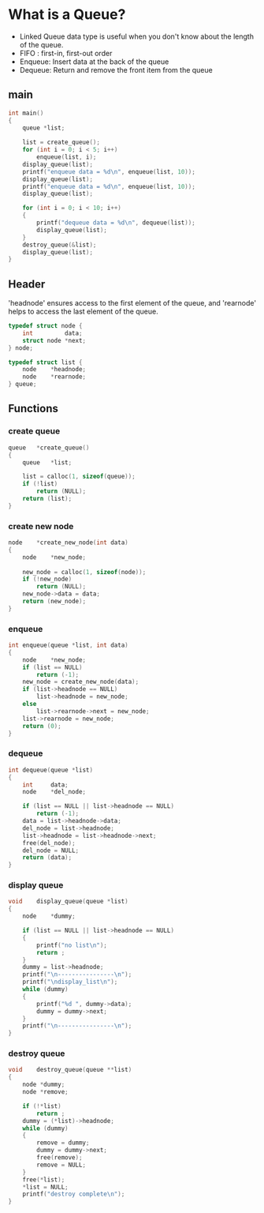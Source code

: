 # What is a Queue?
- Linked Queue data type is useful when you don't know about the length of the queue. 
- FIFO : first-in, first-out order
- Enqueue: Insert data at the back of the queue
- Dequeue: Return and remove the front item from the queue

## main
```c
int main()
{
	queue *list;
	
	list = create_queue();
	for (int i = 0; i < 5; i++)
		enqueue(list, i);
	display_queue(list);
	printf("enqueue data = %d\n", enqueue(list, 10));
	display_queue(list);
	printf("enqueue data = %d\n", enqueue(list, 10));
	display_queue(list);

	for (int i = 0; i < 10; i++)
	{
		printf("dequeue data = %d\n", dequeue(list));
		display_queue(list);
	}
	destroy_queue(&list);
	display_queue(list);
}
```
## Header
'headnode' ensures access to the first element of the queue, and 'rearnode' helps to access the last element of the queue.
```c
typedef struct node {
	int			data;
	struct node	*next;
} node;

typedef struct list {
	node	*headnode;
	node	*rearnode;
} queue;
```
## Functions
### create queue
```c
queue	*create_queue()
{
	queue	*list;

	list = calloc(1, sizeof(queue));
	if (!list)
		return (NULL);
	return (list);
}
```
### create new node
```c
node	*create_new_node(int data)
{
	node	*new_node;
	
	new_node = calloc(1, sizeof(node));
	if (!new_node)
		return (NULL);
	new_node->data = data;
	return (new_node);
}
```
### enqueue
```c
int enqueue(queue *list, int data)
{
	node	*new_node;
	if (list == NULL)
		return (-1);
	new_node = create_new_node(data);
	if (list->headnode == NULL)
		list->headnode = new_node;
	else
		list->rearnode->next = new_node;
	list->rearnode = new_node;
	return (0);
}
```

### dequeue
```c
int	dequeue(queue *list)
{
	int		data;
	node	*del_node;

	if (list == NULL || list->headnode == NULL)
		return (-1);
	data = list->headnode->data;
	del_node = list->headnode;
	list->headnode = list->headnode->next;
	free(del_node);
	del_node = NULL;
	return (data);
}
```

### display queue
```c
void	display_queue(queue *list)
{
	node	*dummy;

	if (list == NULL || list->headnode == NULL)
	{
		printf("no list\n");
		return ;
	}
	dummy = list->headnode;
	printf("\n----------------\n");
	printf("\ndisplay_list\n");
	while (dummy)
	{
		printf("%d ", dummy->data);
		dummy = dummy->next;
	}
	printf("\n----------------\n");
}
```

### destroy queue
```c
void	destroy_queue(queue **list)
{
	node *dummy;
	node *remove;

	if (!*list)
		return ;	
	dummy = (*list)->headnode;
	while (dummy)
	{
		remove = dummy;
		dummy = dummy->next;
		free(remove);
		remove = NULL;
	}
	free(*list);
	*list = NULL;
	printf("destroy complete\n");
}
```